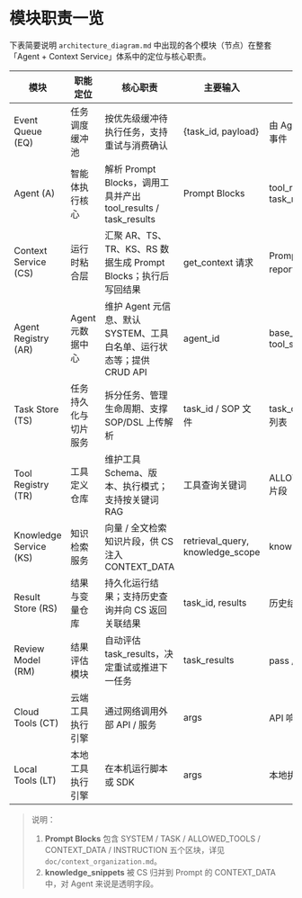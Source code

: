 # 模块职责一览

下表简要说明 `architecture_diagram.md` 中出现的各个模块（节点）在整套「Agent + Context Service」体系中的定位与核心职责。

| 模块 | 职能定位 | 核心职责 | 主要输入 | 主要输出 |
|------|----------|----------|----------|----------|
| Event Queue (EQ) | 任务调度缓冲池 | 按优先级缓冲待执行任务，支持重试与消费确认 | {task_id, payload} | 由 Agent 拉取的任务事件 |
| Agent (A) | 智能体执行核心 | 解析 Prompt Blocks，调用工具并产出 tool_results / task_results | Prompt Blocks | tool_results, task_results |
| Context Service (CS) | 运行时粘合层 | 汇聚 AR、TS、TR、KS、RS 数据生成 Prompt Blocks；执行后写回结果 | get_context 请求 | Prompt Blocks；report_result 调用 |
| Agent Registry (AR) | Agent 元数据中心 | 维护 Agent 元信息、默认 SYSTEM、工具白名单、运行状态等；提供 CRUD API | agent_id | base_prompt, tool_scope, status |
| Task Store (TS) | 任务持久化与切片服务 | 拆分任务、管理生命周期、支撑 SOP/DSL 上传解析 | task_id / SOP 文件 | task_object, 子任务列表 |
| Tool Registry (TR) | 工具定义仓库 | 维护工具 Schema、版本、执行模式；支持按关键词 RAG | 工具查询关键词 | ALLOWED_TOOLS 片段 |
| Knowledge Service (KS) | 知识检索服务 | 向量 / 全文检索知识片段，供 CS 注入 CONTEXT_DATA | retrieval_query, knowledge_scope | knowledge_snippets |
| Result Store (RS) | 结果与变量仓库 | 持久化运行结果；支持历史查询并向 CS 返回关联结果 | task_id, results | 历史结果片段 |
| Review Model (RM) | 结果评估模块 | 自动评估 task_results，决定重试或推进下一任务 | task_results | pass / fail 标记 |
| Cloud Tools (CT) | 云端工具执行引擎 | 通过网络调用外部 API / 服务 | args | API 响应 |
| Local Tools (LT) | 本地工具执行引擎 | 在本机运行脚本或 SDK | args | 本地执行结果 |

> 说明：
> 1. **Prompt Blocks** 包含 SYSTEM / TASK / ALLOWED_TOOLS / CONTEXT_DATA / INSTRUCTION 五个区块，详见 `doc/context_organization.md`。
> 2. **knowledge_snippets** 被 CS 归并到 Prompt 的 CONTEXT_DATA 中，对 Agent 来说是透明字段。 